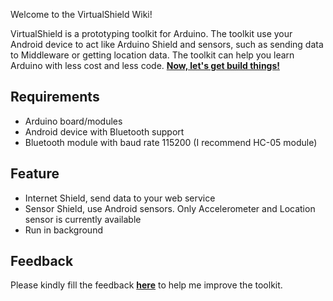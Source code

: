 Welcome to the VirtualShield Wiki!

VirtualShield is a prototyping toolkit for Arduino. The toolkit use your Android device to act like Arduino Shield and sensors, such as sending data to Middleware or getting location data. The toolkit can help you learn Arduino with less cost and less code. [**Now, let's get build things!**](https://github.com/saggafarsyad/VirtualShield/wiki/Getting-Started)

## Requirements
* Arduino board/modules
* Android device with Bluetooth support
* Bluetooth module with baud rate 115200 (I recommend HC-05 module)

## Feature
* Internet Shield, send data to your web service
* Sensor Shield, use Android sensors. Only Accelerometer and Location sensor is currently available
* Run in background

## Feedback
Please kindly fill the feedback [**here**](https://docs.google.com/forms/d/1GNHjTemEVjWcYnfhEpWde8X-b3a8A2DTP0hBY57nzf8/viewform) to help me improve the toolkit.